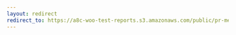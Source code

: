 ```yaml
---
layout: redirect
redirect_to: https://a8c-woo-test-reports.s3.amazonaws.com/public/pr-merge/44192/api/index.html
---
```

